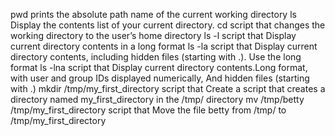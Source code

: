 pwd prints the absolute path name of the current working directory
ls Display the contents list of your current directory.
cd script that changes the working directory to the user’s home directory
ls -l script that Display current directory contents in a long format
ls -la script that Display current directory contents, including hidden files (starting with .). Use the long format
ls -lna script that Display current directory contents.Long format, with user and group IDs displayed numerically, And hidden files (starting with .)
mkdir /tmp/my_first_directory script that Create a script that creates a directory named my_first_directory in the /tmp/ directory
mv /tmp/betty /tmp/my_first_directory script that Move the file betty from /tmp/ to /tmp/my_first_directory
